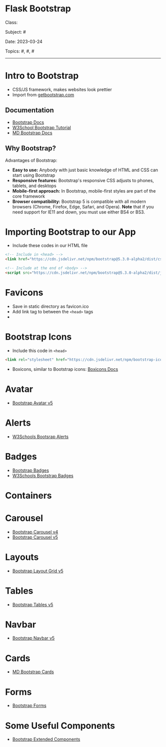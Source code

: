 # Flask Bootstrap
Class: <a href=""> </a>

Subject: #

Date: 2023-03-24

Topics: #, #, # 

---
# Intro to Bootstrap
- CSS/JS framework, makes websites look prettier
- Import from [getbootstrap.com](https://getbootstrap.com/)

## Documentation
- [Bootstrap Docs](https://getbootstrap.com/docs/5.3/getting-started/introduction/)
- [W3School Bootstrap Tutorial](https://www.w3schools.com/bootstrap/)
- [MD Bootstrap Docs](https://mdbootstrap.com/docs/)

## Why Bootstrap?
Advantages of Bootstrap:
- **Easy to use:** Anybody with just basic knowledge of HTML and CSS can start using Bootstrap
- **Responsive features:** Bootstrap's responsive CSS adjusts to phones, tablets, and desktops
- **Mobile-first approach:** In Bootstrap, mobile-first styles are part of the core framework
- **Browser compatibility:** Bootstrap 5 is compatible with all modern browsers (Chrome, Firefox, Edge, Safari, and Opera). **Note** that if you need support for IE11 and down, you must use either BS4 or BS3.

# Importing Bootstrap to our App
- Include these codes in our HTML file
```html
<!-- Include in <head> -->
<link href="https://cdn.jsdelivr.net/npm/bootstrap@5.3.0-alpha2/dist/css/bootstrap.min.css" rel="stylesheet" integrity="sha384-aFq/bzH65dt+w6FI2ooMVUpc+21e0SRygnTpmBvdBgSdnuTN7QbdgL+OapgHtvPp" crossorigin="anonymous">
```

```html
<!-- Include at the end of <body> -->
<script src="https://cdn.jsdelivr.net/npm/bootstrap@5.3.0-alpha2/dist/js/bootstrap.bundle.min.js" integrity="sha384-qKXV1j0HvMUeCBQ+QVp7JcfGl760yU08IQ+GpUo5hlbpg51QRiuqHAJz8+BrxE/N" crossorigin="anonymous"></script>
```

# Favicons
- Save in static directory as favicon.ico
- Add link tag to between the `<head>` tags
- **<link rel="shortcut icon" href="{{ url_for('static', filename='favicon.ico') }}">**

# Bootstrap Icons
- Include this code in `<head>`
```html
<link rel="stylesheet" href="https://cdn.jsdelivr.net/npm/bootstrap-icons@1.10.3/font/bootstrap-icons.css">
```

- Boxicons, similar to Bootstrap icons: [Boxicons Docs](https://boxicons.com/usage)

# Avatar
- [Bootstrap Avatar v5](https://mdbootstrap.com/docs/standard/extended/avatar/)

# Alerts
- [W3Schools Bootsrap Alerts](https://www.w3schools.com/bootstrap/bootstrap_alerts.asp)

# Badges
- [Bootstrap Badges](https://getbootstrap.com/docs/4.0/components/badge/)
- [W3Schools Bootstrap Badges](https://www.w3schools.com/bootstrap/bootstrap_badges_labels.asp)

# Containers

# Carousel
- [Bootstrap Carousel v4](https://mdbootstrap.com/docs/b4/jquery/javascript/carousel/)
- [Bootstrap Carousel v5](https://mdbootstrap.com/docs/standard/components/carousel/)

# Layouts
- [Bootstrap Layout Grid v5](https://mdbootstrap.com/docs/standard/layout/grid/)

# Tables
- [Bootstrap Tables v5](https://getbootstrap.com/docs/5.3/content/tables/)

# Navbar
- [Bootstrap Navbar v5](https://getbootstrap.com/docs/5.3/components/navbar/)

# Cards
- [MD Bootstrap Cards](https://mdbootstrap.com/docs/standard/components/cards/)

# Forms
- [Bootstrap Forms](https://getbootstrap.com/docs/4.4/components/forms/)

# Some Useful Components
- [Bootstrap Extended Components](https://mdbootstrap.com/docs/standard/extended/)